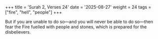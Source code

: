 +++
title = 'Surah 2, Verses 24'
date = '2025-08-27'
weight = 24
tags = ["fire", "hell", "people"]
+++

But if you are unable to do so—and you will never be able to do so—then fear the Fire fuelled with people and stones, which is prepared for the disbelievers.